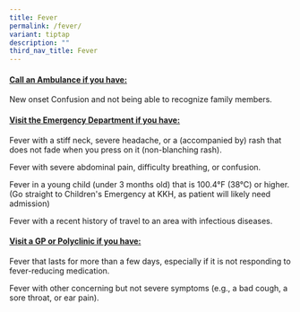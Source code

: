 ```yaml
---
title: Fever
permalink: /fever/
variant: tiptap
description: ""
third_nav_title: Fever
---
```

<h4><strong><u>Call an Ambulance if you have:</u></strong></h4>
<p>New onset Confusion and not being able to recognize family members.</p>
<p></p>
<h4><strong><u>Visit the Emergency Department if you have:</u></strong></h4>
<p>Fever with a stiff neck, severe headache, or a (accompanied by) rash that
does not fade when you press on it (non-blanching rash).</p>
<p>Fever with severe abdominal pain, difficulty breathing, or confusion.</p>
<p>Fever in a young child (under 3 months old) that is 100.4°F (38°C) or
higher. (Go straight to Children's Emergency at KKH, as patient will likely
need admission)</p>
<p>Fever with a recent history of travel to an area with infectious diseases.</p>
<p></p>
<h4><strong><u>Visit a GP or Polyclinic if you have:</u></strong></h4>
<p>Fever that lasts for more than a few days, especially if it is not responding
to fever-reducing medication.</p>
<p>Fever with other concerning but not severe symptoms (e.g., a bad cough,
a sore throat, or ear pain).</p>
<p></p>
<p></p>